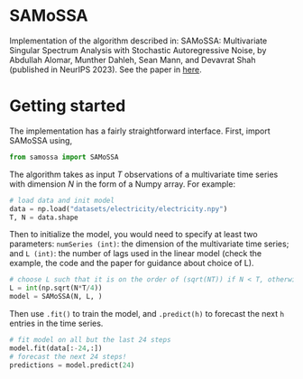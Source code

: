 # SAMoSSA
Implementation of the algorithm described in: SAMoSSA: Multivariate Singular Spectrum Analysis with Stochastic Autoregressive Noise, by Abdullah Alomar, Munther Dahleh, Sean Mann, and Devavrat Shah (published in NeurIPS 2023). See the paper in [here](https://arxiv.org/abs/2305.16491). 

# Getting started

The implementation has a fairly straightforward interface.  First, import SAMoSSA using, 
```python
from samossa import SAMoSSA
```

The algorithm takes as input $T$ observations of a multivariate time series with dimension $N$ in the form of a Numpy array. For example:

```python 
# load data and init model
data = np.load("datasets/electricity/electricity.npy")
T, N = data.shape
```
Then to initialize the model, you would need to specify at least two parameters: `numSeries (int)`: the dimension of the multivariate time series; and `L (int)`: the number of lags used in the linear model (check the example,  the code and the paper for guidance about choice of L).

```python
# choose L such that it is on the order of (sqrt(NT)) if N < T, otherwise, choose it to be on of order ~T (must be less than T in this case!)
L = int(np.sqrt(N*T/4))
model = SAMoSSA(N, L, )
```

Then use `.fit()` to train the model, and `.predict(h)` to forecast the next `h` entries in the time series. 

```python
# fit model on all but the last 24 steps
model.fit(data[:-24,:])
# forecast the next 24 steps!
predictions = model.predict(24)
```